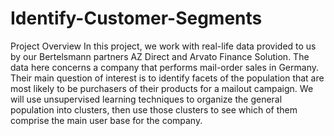 # Identify-Customer-Segments
Project Overview
In this project, we work with real-life data provided to us by our Bertelsmann partners AZ Direct and Arvato Finance Solution. The data here concerns a company that performs mail-order sales in Germany. Their main question of interest is to identify facets of the population that are most likely to be purchasers of their products for a mailout campaign. We will use unsupervised learning techniques to organize the general population into clusters, then use those clusters to see which of them comprise the main user base for the company. 
